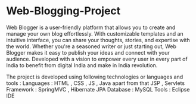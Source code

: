 # Web-Blogging-Project

Web Blogger is a user-friendly platform that allows you to create and manage your own blog effortlessly. 
With customizable templates and an intuitive interface, you can share your thoughts, stories, and expertise with the world. 
Whether you're a seasoned writer or just starting out, Web Blogger makes it easy to publish your ideas and connect with your audience. 
Developed with a vision to empower every user in every part of India to benefit from digital India and make in India revolution.

The project is developed using following technologies or languages and tools :
Languages : HTML , CSS , JS , Java apart from that JSP , Servlets
Framework : SpringMVC , Hibernate JPA
Database : MySQL
Tools : Eclipse IDE
